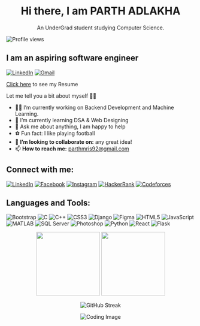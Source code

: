 <h1 align="center">Hi there, I am PARTH ADLAKHA</h1>

<p align="center">An UnderGrad student studying Computer Science.</p>

![Profile views](https://komarev.com/ghpvc/?username=ParthA164&color=blue)

## I am an aspiring software engineer

<p align="left">
  <a href="[your-linkedin-url](https://www.linkedin.com/in/parth-adlakha-240401216/)"><img src="https://img.shields.io/badge/-LinkedIn-blue" alt="LinkedIn"></a>
  <a href="mailto:parthmris92@gmail.com"><img src="https://img.shields.io/badge/-Gmail-red" alt="Gmail"></a>
</p>

[Click here]() to see my Resume

Let me tell you a bit about myself 🐱‍💻

- 🧑‍💻 I’m currently working on Backend Development and Machine Learning.
- 🧠 I’m currently learning DSA & Web Designing
- 🤔 Ask me about anything, I am happy to help
- ⚽ Fun fact: I like playing football
- 👯 **I’m looking to collaborate on:** any great idea!
- 📫 **How to reach me:** [parthmris92@gmail.com](mailto:parthmris92@gmail.com)

<h2 align="left">Connect with me:</h2>
<p align="left">
  <a href="your-linkedin-url"><img src="https://img.shields.io/badge/-LinkedIn-0077B5?logo=linkedin&logoColor=white&style=for-the-badge" alt="LinkedIn"></a>
  <a href="your-facebook-url"><img src="https://img.shields.io/badge/-Facebook-1877F2?logo=facebook&logoColor=white&style=for-the-badge" alt="Facebook"></a>
  <a href="your-instagram-url"><img src="https://img.shields.io/badge/-Instagram-E4405F?logo=instagram&logoColor=white&style=for-the-badge" alt="Instagram"></a>
  <a href="your-hackerrank-url"><img src="https://img.shields.io/badge/-HackerRank-2EC866?logo=hackerrank&logoColor=white&style=for-the-badge" alt="HackerRank"></a>
  <a href="your-codeforces-url"><img src="https://img.shields.io/badge/-Codeforces-FFCE00?logo=codeforces&logoColor=white&style=for-the-badge" alt="Codeforces"></a>
</p>

<h2 align="left">Languages and Tools:</h2>
<p align="left">
  <img src="https://img.shields.io/badge/-Bootstrap-563D7C?logo=bootstrap&logoColor=white&style=for-the-badge" alt="Bootstrap">
  <img src="https://img.shields.io/badge/-C-00599C?logo=C&logoColor=white&style=for-the-badge" alt="C">
  <img src="https://img.shields.io/badge/-C++-00599C?logo=C%2B%2B&logoColor=white&style=for-the-badge" alt="C++">
  <img src="https://img.shields.io/badge/-CSS3-1572B6?logo=CSS3&logoColor=white&style=for-the-badge" alt="CSS3">
  <img src="https://img.shields.io/badge/-Django-092E20?logo=django&logoColor=white&style=for-the-badge" alt="Django">
  <img src="https://img.shields.io/badge/-Figma-F24E1E?logo=figma&logoColor=white&style=for-the-badge" alt="Figma">
  <img src="https://img.shields.io/badge/-HTML5-E34F26?logo=HTML5&logoColor=white&style=for-the-badge" alt="HTML5">
  <img src="https://img.shields.io/badge/-JavaScript-F7DF1E?logo=javascript&logoColor=white&style=for-the-badge" alt="JavaScript">
  <img src="https://img.shields.io/badge/-MATLAB-0076A8?logo=matlab&logoColor=white&style=for-the-badge" alt="MATLAB">
  <img src="https://img.shields.io/badge/-SQL%20Server-CC2927?logo=microsoft-sql-server&logoColor=white&style=for-the-badge" alt="SQL Server">
  <img src="https://img.shields.io/badge/-Photoshop-31A8FF?logo=adobe-photoshop&logoColor=white&style=for-the-badge" alt="Photoshop">
  <img src="https://img.shields.io/badge/-Python-3776AB?logo=python&logoColor=white&style=for-the-badge" alt="Python">
  <img src="https://img.shields.io/badge/-React-61DAFB?logo=react&logoColor=white&style=for-the-badge" alt="React">
  <img src="https://img.shields.io/badge/-Flask-000000?logo=flask&logoColor=white&style=for-the-badge" alt="Flask">
</p>

<div align="center">
  <img height="170em" src="https://github-readme-stats.vercel.app/api/top-langs/?username=ParthA164&layout=compact&langs_count=8&theme=algolia"/>
  <img height="170em" src="https://github-readme-stats.vercel.app/api?username=ParthA164&show_icons=true&theme=algolia&include_all_commits=true&count_private=true"/>
</div>

<p align="center">
  <img src="https://github-readme-streak-stats.herokuapp.com/?user=ParthA164&theme=algolia" alt="GitHub Streak">
</p>


<p align="center">
  <img src="https://raw.githubusercontent.com/Parth-Adlakha/Parth-Adlakha/main/coding.gif" alt="Coding Image">
</p>

